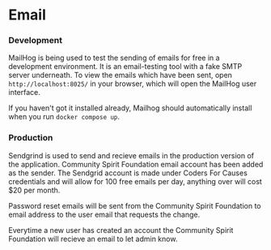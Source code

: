 # Email

### Development

MailHog is being used to test the sending of emails for free in a development environment. It is an email-testing tool with a fake SMTP server underneath. To view the emails which have been sent, open `http://localhost:8025/` in your browser, which will open the MailHog user interface.

If you haven't got it installed already, Mailhog should automatically install when you run `docker compose up`.

### Production

Sendgrind is used to send and recieve emails in the production version of the application. Community Spirit Foundation email account has been added as the sender. The Sendgrid account is made under Coders For Causes credentials and will allow for 100 free emails per day, anything over will cost $20 per month.

Password reset emails will be sent from the Community Spirit Foundation to email address to the user email that requests the change.

Everytime a new user has created an account the Community Spirit Foundation will recieve an email to let admin know.
